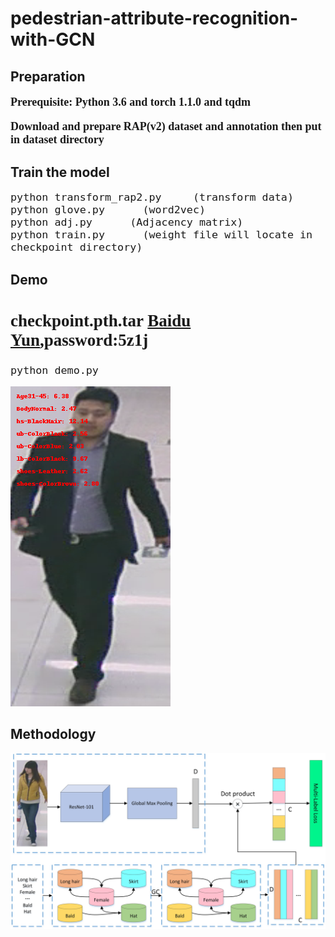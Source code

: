 # pedestrian-attribute-recognition-with-GCN

## Preparation

<font face="Times New Roman" size=4>
  
**Prerequisite: Python 3.6 and torch 1.1.0 and tqdm**

**Download and prepare RAP(v2) dataset and annotation then put in dataset directory**

</font>

## Train the model

<font face="Times New Roman" size=4>

   ```
   python transform_rap2.py     (transform data)
   python glove.py      (word2vec)
   python adj.py      (Adjacency matrix)
   python train.py      (weight file will locate in checkpoint directory)
   ``` 
</font>

## Demo

<font face="Times New Roman" size=4>
  
## checkpoint.pth.tar [Baidu Yun](https://pan.baidu.com/s/1m4Na3AFtZrl5i1jsEJD8qQ),password:5z1j
   ```
   python demo.py
   ``` 
</font>

![image](https://github.com/2014gaokao/pedestrian-attribute-recognition-with-GCN/blob/master/image/demo_image_result.png)

## Methodology
![image](https://github.com/2014gaokao/pedestrian-attribute-recognition-with-GCN/blob/master/image/%E7%BB%98%E5%9B%BE1.jpg)
